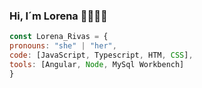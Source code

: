 ### Hi, I´m Lorena 👋👩‍💻✨

```js
const Lorena_Rivas = { 
pronouns: "she" | "her",
code: [JavaScript, Typescript, HTM, CSS],
tools: [Angular, Node, MySql Workbench]
}
```

<!--
**LenRiv/LenRiv** is a ✨ _special_ ✨ repository because its `README.md` (this file) appears on your GitHub profile.

Here are some ideas to get you started:

- 🔭 I’m currently working on ...
- 🌱 I’m currently learning ...
- 👯 I’m looking to collaborate on ...
- 🤔 I’m looking for help with ...
- 💬 Ask me about ...
- 📫 How to reach me: ...
- 😄 Pronouns: ...
- ⚡ Fun fact: ...
-->
